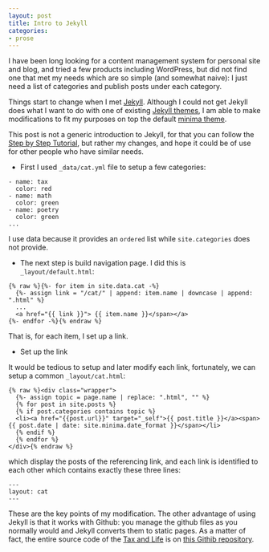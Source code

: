 ```yaml
---
layout: post
title: Intro to Jekyll
categories:
- prose
---
```


I have been long looking for a content management system for personal site and blog, and tried a few products including WordPress, but did not find
one that met my needs which are so simple (and somewhat naive): I just need a list of categories and publish posts under each category. 

Things start to change when I met [Jekyll](https://jekyllrb.com). Although I could not get Jekyll does what I want to do with one of
existing [Jekyll themes](https://jekyllthemes.io), I am able to make modifications to fit my purposes on top the default [minima theme](https://jekyll.github.io/minima/).

This post is not a generic introduction to Jekyll, for that you can follow the [Step by Step Tutorial](https://jekyllrb.com/docs/step-by-step/01-setup/),
but rather my changes, and hope it could be of use for other people who have similar needs. 

- First I used `_data/cat.yml` file to setup a few categories:

```
- name: tax
  color: red
- name: math
  color: green
- name: poetry
  color: green
...
```

I use data because it provides an `ordered` list while `site.categories` does not provide. 

- The next step is build navigation page. I did this is `_layout/default.html`:

```
{% raw %}{%- for item in site.data.cat -%}
  {%- assign link = "/cat/" | append: item.name | downcase | append: ".html" %}
  ...
  <a href="{{ link }}"> {{ item.name }}</span></a>
{%- endfor -%}{% endraw %}
```

That is, for each item, I set up a link. 

- Set up the link

It would be tedious to setup and later modify each link, fortunately, we can setup a common `_layout/cat.html`:

```
{% raw %}<div class="wrapper">
  {%- assign topic = page.name | replace: ".html", "" %}
  {% for post in site.posts %}
  {% if post.categories contains topic %}
  <li><a href="{{post.url}}" target="_self">{{ post.title }}</a><span>{{ post.date | date: site.minima.date_format }}</span></li>
  {% endif %}
  {% endfor %}
</div>{% endraw %}
```

which display the posts of the referencing link, and each link is identified to each other which contains exactly these three lines:

```
---
layout: cat
---
```

These are the key points of my modification. The other advantage of using Jekyll is that it works with Github: you manage the
github files as you normally would and Jekyll converts them to static pages. As a matter of fact, the entire source code of
the [Tax and Life](http://taxandlife.com/) is on [this Githib repository](https://github.com/michaelxwang/michaelxwang.github.io). 
